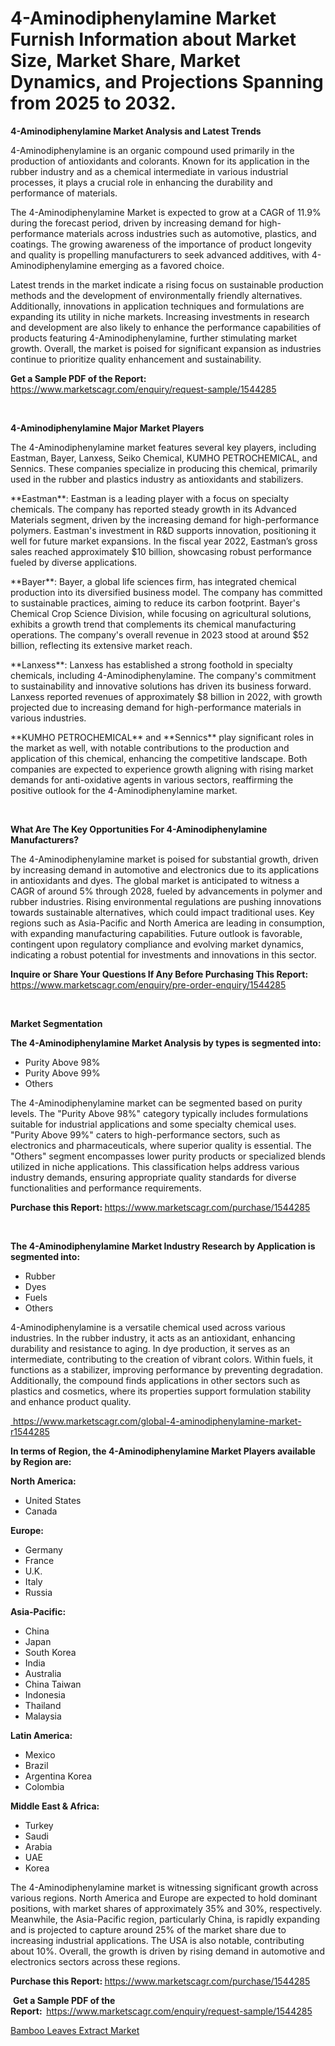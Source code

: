 <p><h1>4-Aminodiphenylamine Market Furnish Information about Market Size, Market Share, Market Dynamics, and Projections Spanning from 2025 to 2032.</h1></p><p><strong>4-Aminodiphenylamine Market Analysis and Latest Trends</strong></p>
<p><p>4-Aminodiphenylamine is an organic compound used primarily in the production of antioxidants and colorants. Known for its application in the rubber industry and as a chemical intermediate in various industrial processes, it plays a crucial role in enhancing the durability and performance of materials.</p><p>The 4-Aminodiphenylamine Market is expected to grow at a CAGR of 11.9% during the forecast period, driven by increasing demand for high-performance materials across industries such as automotive, plastics, and coatings. The growing awareness of the importance of product longevity and quality is propelling manufacturers to seek advanced additives, with 4-Aminodiphenylamine emerging as a favored choice.</p><p>Latest trends in the market indicate a rising focus on sustainable production methods and the development of environmentally friendly alternatives. Additionally, innovations in application techniques and formulations are expanding its utility in niche markets. Increasing investments in research and development are also likely to enhance the performance capabilities of products featuring 4-Aminodiphenylamine, further stimulating market growth. Overall, the market is poised for significant expansion as industries continue to prioritize quality enhancement and sustainability.</p></p>
<p><strong>Get a Sample PDF of the Report:&nbsp;</strong> <a href="https://www.marketscagr.com/enquiry/request-sample/1544285?utm_campaign=2782&utm_medium=2&utm_source=Github&utm_content=ia&utm_term=02042025&utm_id=4-aminodiphenylamine">https://www.marketscagr.com/enquiry/request-sample/1544285</a></p>
<p>&nbsp;</p>
<p><strong>4-Aminodiphenylamine Major Market Players</strong></p>
<p><p>The 4-Aminodiphenylamine market features several key players, including Eastman, Bayer, Lanxess, Seiko Chemical, KUMHO PETROCHEMICAL, and Sennics. These companies specialize in producing this chemical, primarily used in the rubber and plastics industry as antioxidants and stabilizers.</p><p>**Eastman**: Eastman is a leading player with a focus on specialty chemicals. The company has reported steady growth in its Advanced Materials segment, driven by the increasing demand for high-performance polymers. Eastman's investment in R&D supports innovation, positioning it well for future market expansions. In the fiscal year 2022, Eastman’s gross sales reached approximately $10 billion, showcasing robust performance fueled by diverse applications.</p><p>**Bayer**: Bayer, a global life sciences firm, has integrated chemical production into its diversified business model. The company has committed to sustainable practices, aiming to reduce its carbon footprint. Bayer's Chemical Crop Science Division, while focusing on agricultural solutions, exhibits a growth trend that complements its chemical manufacturing operations. The company's overall revenue in 2023 stood at around $52 billion, reflecting its extensive market reach.</p><p>**Lanxess**: Lanxess has established a strong foothold in specialty chemicals, including 4-Aminodiphenylamine. The company's commitment to sustainability and innovative solutions has driven its business forward. Lanxess reported revenues of approximately $8 billion in 2022, with growth projected due to increasing demand for high-performance materials in various industries.</p><p>**KUMHO PETROCHEMICAL** and **Sennics** play significant roles in the market as well, with notable contributions to the production and application of this chemical, enhancing the competitive landscape. Both companies are expected to experience growth aligning with rising market demands for anti-oxidative agents in various sectors, reaffirming the positive outlook for the 4-Aminodiphenylamine market.</p></p>
<p>&nbsp;</p>
<p><strong>What Are The Key Opportunities For 4-Aminodiphenylamine Manufacturers?</strong></p>
<p><p>The 4-Aminodiphenylamine market is poised for substantial growth, driven by increasing demand in automotive and electronics due to its applications in antioxidants and dyes. The global market is anticipated to witness a CAGR of around 5% through 2028, fueled by advancements in polymer and rubber industries. Rising environmental regulations are pushing innovations towards sustainable alternatives, which could impact traditional uses. Key regions such as Asia-Pacific and North America are leading in consumption, with expanding manufacturing capabilities. Future outlook is favorable, contingent upon regulatory compliance and evolving market dynamics, indicating a robust potential for investments and innovations in this sector.</p></p>
<p><strong>Inquire or Share Your Questions If Any Before Purchasing This Report:</strong> <a href="https://www.marketscagr.com/enquiry/pre-order-enquiry/1544285?utm_campaign=2782&utm_medium=2&utm_source=Github&utm_content=ia&utm_term=02042025&utm_id=4-aminodiphenylamine">https://www.marketscagr.com/enquiry/pre-order-enquiry/1544285</a></p>
<p>&nbsp;</p>
<p><strong>Market Segmentation</strong></p>
<p><strong>The 4-Aminodiphenylamine Market Analysis by types is segmented into:</strong></p>
<p><ul><li>Purity Above 98%</li><li>Purity Above 99%</li><li>Others</li></ul></p>
<p><p>The 4-Aminodiphenylamine market can be segmented based on purity levels. The "Purity Above 98%" category typically includes formulations suitable for industrial applications and some specialty chemical uses. "Purity Above 99%" caters to high-performance sectors, such as electronics and pharmaceuticals, where superior quality is essential. The "Others" segment encompasses lower purity products or specialized blends utilized in niche applications. This classification helps address various industry demands, ensuring appropriate quality standards for diverse functionalities and performance requirements.</p></p>
<p><strong>Purchase this Report:&nbsp;</strong><a href="https://www.marketscagr.com/purchase/1544285?utm_campaign=2782&utm_medium=2&utm_source=Github&utm_content=ia&utm_term=02042025&utm_id=4-aminodiphenylamine">https://www.marketscagr.com/purchase/1544285</a></p>
<p>&nbsp;</p>
<p><strong>The 4-Aminodiphenylamine Market Industry Research by Application is segmented into:</strong></p>
<p><ul><li>Rubber</li><li>Dyes</li><li>Fuels</li><li>Others</li></ul></p>
<p><p>4-Aminodiphenylamine is a versatile chemical used across various industries. In the rubber industry, it acts as an antioxidant, enhancing durability and resistance to aging. In dye production, it serves as an intermediate, contributing to the creation of vibrant colors. Within fuels, it functions as a stabilizer, improving performance by preventing degradation. Additionally, the compound finds applications in other sectors such as plastics and cosmetics, where its properties support formulation stability and enhance product quality.</p></p>
<p><a href="https://www.marketscagr.com/global-4-aminodiphenylamine-market-r1544285?utm_campaign=2782&utm_medium=2&utm_source=Github&utm_content=ia&utm_term=02042025&utm_id=4-aminodiphenylamine">&nbsp;https://www.marketscagr.com/global-4-aminodiphenylamine-market-r1544285</a></p>
<p><strong>In terms of Region, the 4-Aminodiphenylamine Market Players available by Region are:</strong></p>
<p>
    <p> <strong> North America: </strong>
        <ul>
            <li>United States</li>
            <li>Canada</li>
        </ul>
        </p> 
    <p> <strong> Europe: </strong>
        <ul>
            <li>Germany</li>
            <li>France</li>
            <li>U.K.</li>
            <li>Italy</li>
            <li>Russia</li>
        </ul>
        </p> 
    <p> <strong> Asia-Pacific: </strong>
        <ul>
            <li>China</li>
            <li>Japan</li>
            <li>South Korea</li>
            <li>India</li>
            <li>Australia</li>
            <li>China Taiwan</li>
            <li>Indonesia</li>
            <li>Thailand</li>
            <li>Malaysia</li>
        </ul>
        </p> 
    <p> <strong> Latin America: </strong>
        <ul>
            <li>Mexico</li>
            <li>Brazil</li>
            <li>Argentina Korea</li>
            <li>Colombia</li>
        </ul>
        </p> 
    <p> <strong> Middle East & Africa: </strong>
        <ul>
            <li>Turkey</li>
            <li>Saudi</li>
            <li>Arabia</li>
            <li>UAE</li>
            <li>Korea</li>
        </ul>
    </p>
    </p>
<p><p>The 4-Aminodiphenylamine market is witnessing significant growth across various regions. North America and Europe are expected to hold dominant positions, with market shares of approximately 35% and 30%, respectively. Meanwhile, the Asia-Pacific region, particularly China, is rapidly expanding and is projected to capture around 25% of the market share due to increasing industrial applications. The USA is also notable, contributing about 10%. Overall, the growth is driven by rising demand in automotive and electronics sectors across these regions.</p></p>
<p><strong>Purchase this Report: </strong><a href="https://www.marketscagr.com/purchase/1544285?utm_campaign=2782&utm_medium=2&utm_source=Github&utm_content=ia&utm_term=02042025&utm_id=4-aminodiphenylamine">https://www.marketscagr.com/purchase/1544285</a></p>
<p>&nbsp;<strong>Get a Sample PDF of the Report:&nbsp;&nbsp;</strong><a href="https://www.marketscagr.com/enquiry/request-sample/1544285?utm_campaign=2782&utm_medium=2&utm_source=Github&utm_content=ia&utm_term=02042025&utm_id=4-aminodiphenylamine">https://www.marketscagr.com/enquiry/request-sample/1544285</a></p>
<p><strong></strong></p>
<p><p><a href="https://github.com/elitasvimal/Market-Research-Report-List-1/blob/main/bamboo-leaves-extract-market.md?utm_campaign=2782&utm_medium=2&utm_source=Github&utm_content=ia&utm_term=02042025&utm_id=4-aminodiphenylamine">Bamboo Leaves Extract Market</a></p></p>